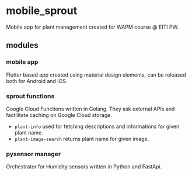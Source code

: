 # mobile_sprout

Mobile app for plant management created for WAPM course @ EITI PW.

## modules

### mobile app

Flutter based app created using material design elements, can be released both for Android and iOS.

### sprout functions

Google Cloud Functions written in Golang. They ask external APIs and factilitate caching on Google Cloud storage.
- `plant-info` used for fetching descriptions and informations for given plant name.
- `plant-image-search` returns plant name for given image.

### pysensor manager

Orchestrator for Humidity sensors written in Python and FastApi.